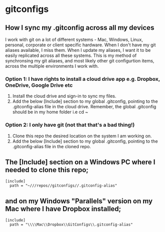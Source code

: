 # gitconfigs
## How I sync my .gitconfig across all my devices

I work with git on a lot of different systems - Mac, Windows, Linux, personal, corporate or client specific hardware. When I don't have my git aliases available, I miss them. When I update my aliases, I want it to be easily replicated across all these systems. This is my method of synchronsing my git aliases, and most likely other git configurtion items, across the multiple environments I work with.

### Option 1: I have rights to install a cloud drive app e.g. Dropbox, OneDrive, Google Drive etc
1. Install the cloud drive and sign-in to sync my files.
2. Add the below [Include] section to my global .gitconfig, pointing to the .gitconfig-alias file in the cloud drive. Remember, the global .gitconfig should be in my home folder i.e cd ~

### Option 2: I only have git (not that that's a bad thing!)
1. Clone this repo the desired location on the system I am working on.
2. Add the below [Include] section to my global .gitconfig, pointing to the .gitconfig-alias file in the cloned repo.

## The [Include] section on a Windows PC where I needed to clone this repo;
```
[include]
  path = "~///repos//gitconfigs//.gitconfig-alias"
```

## and on my Windows "Parallels" version on my Mac where I have Dropbox installed;
```
[include]
  path = "\\\\Mac\\Dropbox\\GitConfigs\\.gitconfig-alias"
```


